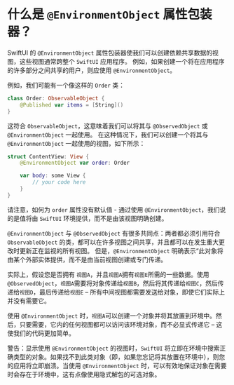 什么是 `@EnvironmentObject` 属性包装器？
===

SwiftUI 的 `@EnvironmentObject` 属性包装器使我们可以创建依赖共享数据的视图，这些视图通常跨整个 `SwiftUI` 应用程序。 例如，如果创建一个将在应用程序的许多部分之间共享的用户，则应使用 `@EnvironmentObject`。

例如，我们可能有一个像这样的 `Order` 类：

```swift
class Order: ObservableObject {
    @Published var items = [String]()
}
```

这符合 `ObservableObject`，这意味着我们可以将其与 `@ObservedObject` 或 `@EnvironmentObject` 一起使用。 在这种情况下，我们可以创建一个将其与 `@EnvironmentObject` 一起使用的视图，如下所示：

```swift
struct ContentView: View {
    @EnvironmentObject var order: Order

    var body: some View {
        // your code here
    }
}
```

请注意，如何为 `order` 属性没有默认值 - 通过使用 `@EnvironmentObject`，我们说的是值将由 `SwiftUI` 环境提供，而不是由该视图明确创建。

`@EnvironmentObject` 与 `@ObservedObject` 有很多共同点：两者都必须引用符合 `ObservableObject` 的类，都可以在许多视图之间共享，并且都可以在发生重大更改时更新正在监视的所有视图。 但是，`@EnvironmentObject` 明确表示“此对象将由某个外部实体提供，而不是由当前视图创建或专门传递。

实际上，假设您是否拥有 `视图A`，并且`视图A`拥有`视图E`所需的一些数据。使用 `@ObservedObject`，`视图A`需要将对象传递给`视图B`，然后将其传递给`视图C`，然后传递给`视图D`，最后传递给`视图E` – 所有中间视图都需要发送给对象，即使它们实际上并没有需要它。

使用 `@EnvironmentObject` 时，`视图A`可以创建一个对象并将其放置到环境中。然后，只要需要，它内的任何视图都可以访问该环境对象，而不必显式传递它 – 这使我们的代码更加简单。

警告：显示使用 `@EnvironmentObject` 的视图时，`SwiftUI` 将立即在环境中搜索正确类型的对象。如果找不到此类对象（即，如果您忘记将其放置在环境中），则您的应用将立即崩溃。当使用 `@EnvironmentObject` 时，可以有效地保证对象在需要时会存在于环境中，这有点像使用隐式解包的可选对象。